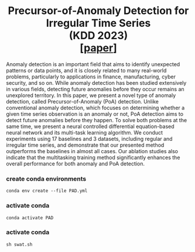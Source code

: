 <h1 align='center'> Precursor-of-Anomaly Detection for Irregular Time Series <br>(KDD 2023)<br>
    [<a href="https://arxiv.org/abs/2306.15489">paper</a>] </h1>
Anomaly detection is an important field that aims to identify unexpected patterns or data points, and it is closely related to many real-world problems, particularly to applications in finance, manufacturing, cyber security, and so on. While anomaly detection has been studied extensively in various fields, detecting future anomalies before they occur remains an unexplored territory. In this paper, we present a novel type of anomaly detection, called Precursor-of-Anomaly (PoA) detection. Unlike conventional anomaly detection, which focuses on determining whether a given time series observation is an anomaly or not, PoA detection aims to detect future anomalies before they happen. To solve both problems at the same time, we present a neural controlled differential equation-based neural network and its multi-task learning algorithm. We conduct experiments using 17 baselines and 3 datasets, including regular and irregular time series, and demonstrate that our presented method outperforms the baselines in almost all cases. Our ablation studies also indicate that the multitasking training method significantly enhances the overall performance for both anomaly and PoA detection.

### create conda environments
```
conda env create --file PAD.yml
```

### activate conda 
```
conda activate PAD
```


### activate conda 
```
sh swat.sh
```
